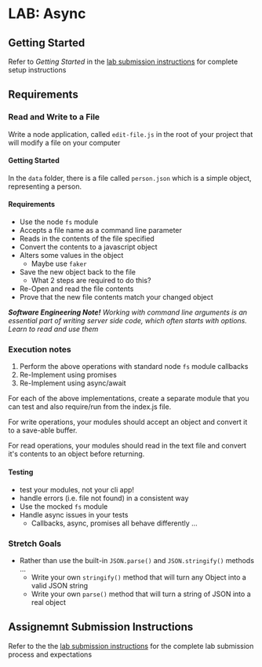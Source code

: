 # LAB: Async

## Getting Started
Refer to *Getting Started* in the [lab submission instructions](../../../reference/submission-instructions/labs/README.md) for complete setup instructions

## Requirements
### Read and Write to a File
Write a node application, called `edit-file.js` in the root of your project that will modify a file on your computer

#### Getting Started
In the `data` folder, there is a file called `person.json` which is a simple object, representing a person.

#### Requirements
* Use the node `fs` module
* Accepts a file name as a command line parameter
* Reads in the contents of the file specified 
* Convert the contents to a javascript object
* Alters some values in the object
  * Maybe use `faker`
* Save the new object back to the file
  * What 2 steps are required to do this?
* Re-Open and read the file contents
* Prove that the new file contents match your changed object

***Software Engineering Note!***
*Working with command line arguments is an essential part of writing server side code, which often starts with options. Learn to read and use them*

### Execution notes

1. Perform the above operations with standard node `fs` module callbacks
1. Re-Implement using promises
1. Re-Implement using async/await

For each of the above implementations, create a separate module that you can test and also require/run from the index.js file.

For write operations, your modules should accept an object and convert it to a save-able buffer.

For read operations, your modules should read in the text file and convert it's contents to an object before returning.


#### Testing
* test your modules, not your cli app!
* handle errors (i.e. file not found) in a consistent way
* Use the mocked `fs` module
* Handle async issues in your tests
  * Callbacks, async, promises all behave differently ...

### Stretch Goals

* Rather than use the built-in `JSON.parse()` and `JSON.stringify()` methods ...
  * Write your own `stringify()` method that will turn any Object into a valid JSON string
  * Write your own `parse()` method that will turn a string of JSON into a real object

## Assignemnt Submission Instructions
Refer to the the [lab submission instructions](../../../reference/submission-instructions/labs/README.md) for the complete lab submission process and expectations

